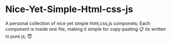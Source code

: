 # Nice-Yet-Simple-Html-css-js
A personal collection of nice yet simple html,css,js componets; 
Each component is inside one file, making it simple for copy-pasting 📋
its written in pure js; 😇
